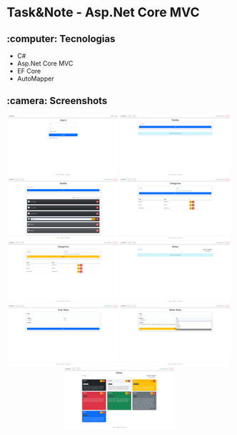<h1>Task&Note - Asp.Net Core MVC</h1>

<h2>:computer: Tecnologias</h2>
<ul>
    <li>C#</li>
    <li>Asp.Net Core MVC</li>
    <li>EF Core</li>
    <li>AutoMapper</li>
</ul>

<h2>:camera: Screenshots</h2>
<div align="center">
    <img width="49%" src="https://raw.githubusercontent.com/DouglasLeal/task-and-note/main/screenshots/login.png">
    <img width="49%" src="https://raw.githubusercontent.com/DouglasLeal/task-and-note/main/screenshots/tarefas-vazio.png">
    <img width="49%" src="https://raw.githubusercontent.com/DouglasLeal/task-and-note/main/screenshots/tarefas.png">
    <img width="49%" src="https://raw.githubusercontent.com/DouglasLeal/task-and-note/main/screenshots/categorias.png">
    <img width="49%" src="https://raw.githubusercontent.com/DouglasLeal/task-and-note/main/screenshots/categorias-editar.png">
    <img width="49%" src="https://raw.githubusercontent.com/DouglasLeal/task-and-note/main/screenshots/notas-vazio.png">
    <img width="49%" src="https://raw.githubusercontent.com/DouglasLeal/task-and-note/main/screenshots/notas-criar.png">
    <img width="49%" src="https://raw.githubusercontent.com/DouglasLeal/task-and-note/main/screenshots/notas-editar.png">
    <img width="49%" src="https://raw.githubusercontent.com/DouglasLeal/task-and-note/main/screenshots/notas.png">
</div>
